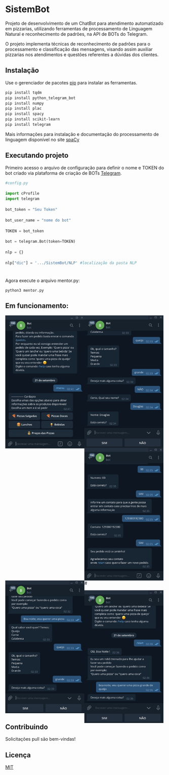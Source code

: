 # SistemBot

Projeto de desenvolvimento de um ChatBot para atendimento automatizado em pizzarias, utilizando ferramentas de processamento de Linguagem Natural e reconhecimento de padrões, na API de BOTs do Telegram. 

O projeto implementa técnicas de reconhecimento de padrões para o processamento
e classificação das mensagens, visando assim auxiliar pizzarias nos atendimentos e questões
referentes a dúvidas dos clientes.

## Instalação

Use o gerenciador de pacotes [pip](https://pip.pypa.io/en/stable/) para instalar as ferramentas.

```bash
pip install tqdm
pip install python_telegram_bot
pip install numpy
pip install plac
pip install spacy
pip install scikit-learn
pip install telegram
```

Mais informações para instalação e documentação do processamento de linguagem disponível no site [spaCy](https://spacy.io/usage)

## Executando projeto
Primeiro acesso o arquivo de configuração para definir o nome e TOKEN do bot criado via plataforma de criação de BOTs [Telegram](https://core.telegram.org/bots/api).

```python
#config.py

import cProfile
import telegram

bot_token = "Seu Token"

bot_user_name = "nome do bot"

TOKEN = bot_token

bot = telegram.Bot(token=TOKEN)

nlp = {}

nlp["dic"] = '.../SistemBot/NLP' #localização da pasta NLP
```
#
Agora execute o arquivo mentor.py:

```
python3 mentor.py
```
## Em funcionamento:

<p float="left">
  <img src="https://github.com/doug1043/SistemBot/blob/master/testes/cardapio.png?raw="true"" min-width="250px" max-width="250px" width="250px" align="left">
  <img src="https://github.com/doug1043/SistemBot/blob/master/testes/confirma.png?raw="true"" min-width="250px" max-width="250px" width="250px" align="left">
  <img src="https://github.com/doug1043/SistemBot/blob/master/testes/finalizado.png?raw="true"" min-width="250px" max-width="250px" width="250px" align="left">
  <img src="https://github.com/doug1043/SistemBot/blob/master/testes/pedidopizza.png?raw="true"" min-width="250px" max-width="250px" width="250px" align="left">
</p>
#
<p float="left">
  <img src="https://github.com/doug1043/SistemBot/blob/master/testes/pedidocompleto.png?raw="true"" min-width="250px" max-width="250px" width="250px" align="left">
</p>

## Contribuindo
Solicitações pull são bem-vindas!

## Licença
[MIT](https://choosealicense.com/licenses/mit/)
